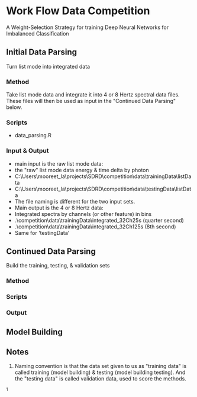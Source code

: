# Work Flow Data Competition
A Weight-Selection Strategy for training Deep Neural Networks for Imbalanced Classification

## Initial Data Parsing
Turn list mode into integrated data

### Method
Take list mode data and integrate it into 4 or 8 Hertz spectral data files.  These files will then be used as input in the "Continued Data Parsing" below.

### Scripts
*	data_parsing.R

### Input & Output
*	main input is the raw list mode data:
  *	the "raw" list mode data energy & time delta by photon
  *	C:\Users\mooreet_la\projects\SDRD\competition\data\trainingData\listData
  *	C:\Users\mooreet_la\projects\SDRD\competition\data\testingData\listData 
  *	The file naming is different for the two input sets.
*	Main output is the 4 or 8 Hertz data:
  *	Integrated spectra by channels (or other feature) in bins
  *	.\competition\data\trainingData\integrated_32Ch25s  (quarter second)
  *	.\competition\data\trainingData\integrated_32Ch125s (8th second)
  *	Same for 'testingData'

## Continued Data Parsing
Build the training, testing, & validation sets

### Method
### Scripts
### Output

## Model Building

## Notes
1.	Naming convention is that the data set given to us as "training data" is called training (model building) & testing (model building testing).  And the "testing data" is called validation data, used to score the methods.


<sup>1</sup>


